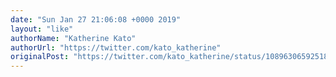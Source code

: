 ```yaml
---
date: "Sun Jan 27 21:06:08 +0000 2019"
layout: "like"
authorName: "Katherine Kato"
authorUrl: "https://twitter.com/kato_katherine"
originalPost: "https://twitter.com/kato_katherine/status/1089630659251851264"
---
```

